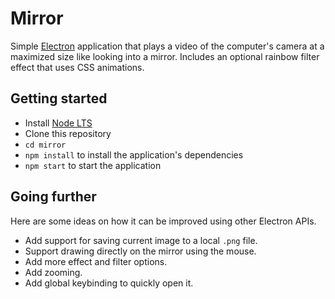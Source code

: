 # Mirror

Simple [Electron](http://electron.atom.io) application that plays a video of
the computer's camera at a maximized size like looking into a mirror.
Includes an optional rainbow filter effect that uses CSS animations.

## Getting started

- Install [Node LTS](https://nodejs.org)
- Clone this repository
- `cd mirror`
- `npm install` to install the application's dependencies
- `npm start` to start the application

## Going further

Here are some ideas on how it can be improved using other Electron APIs.

- Add support for saving current image to a local `.png` file.
- Support drawing directly on the mirror using the mouse.
- Add more effect and filter options.
- Add zooming.
- Add global keybinding to quickly open it.
